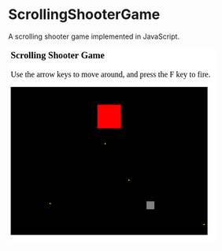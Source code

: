 ScrollingShooterGame
====================

A scrolling shooter game implemented in JavaScript.

<img src="Screenshot.png" />
